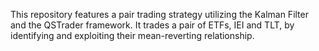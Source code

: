 
This repository features a pair trading strategy utilizing the Kalman Filter and the QSTrader framework. It trades a pair of ETFs, IEI and TLT, by identifying and exploiting their mean-reverting relationship.
